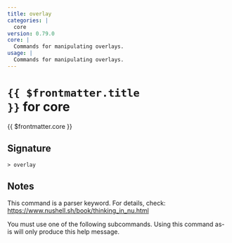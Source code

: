 ```yaml
---
title: overlay
categories: |
  core
version: 0.79.0
core: |
  Commands for manipulating overlays.
usage: |
  Commands for manipulating overlays.
---
```


# <code>{{ $frontmatter.title }}</code> for core

<div class='command-title'>{{ $frontmatter.core }}</div>

## Signature

```> overlay ```

## Notes
This command is a parser keyword. For details, check:
  https://www.nushell.sh/book/thinking_in_nu.html

  You must use one of the following subcommands. Using this command as-is will only produce this help message.